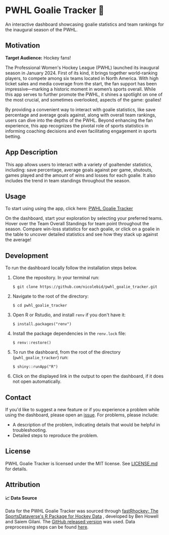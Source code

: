 # PWHL Goalie Tracker 🥅

An interactive dashboard showcasing goalie statistics and team rankings for the inaugural season of the PWHL.

## Motivation

**Target Audience:** Hockey fans!

The Professional Women's Hockey League (PWHL) launched its inaugural season in January 2024. First of its kind, it brings together world-ranking players, to compete among six teams located in North America. With high ticket sales and media coverage from the start, the fan support has been impressive—marking a historic moment in women’s sports overall. While this app serves to further promote the PWHL, it shines a spotlight on one of the most crucial, and sometimes overlooked, aspects of the game: goalies! 

By providing a convenient way to interact with goalie statistics, like save percentage and average goals against, along with overall team rankings, users can dive into the depths of the PWHL.  Beyond enhancing the fan experience, this app recognizes the pivotal role of sports statistics in informing coaching decisions and even facilitating engagement in sports betting. 

## App Description

This app allows users to interact with a variety of goaltender statistics, including: save percentage, average goals against per game, shutouts, games played and the amount of wins and losses for each goalie. It also includes the trend in team standings throughout the season.

## Usage

To start using using the app, click here: [PWHL Goalie Tracker](https://2wc8dv-nicole-bidwell.shinyapps.io/pwhl_goalie_tracker/)

On the dashboard, start your exploration by selecting your preferred teams. Hover over the Team Overall Standings for team point throughout the season. Compare win-loss statistics for each goalie, or click on a goalie in the table to uncover detailed statistics and see how they stack up against the average!

## Development  

To run the dashboard locally follow the installation steps below. 

1. Clone the repository. In your terminal run:

    ```console
    $ git clone https://github.com/nicolebid/pwhl_goalie_tracker.git 
    ```

2. Navigate to the root of the directory: 
    ```console
    $ cd pwhl_goalie_tracker 
    ```
    
3. Open R or Rstudio, and install `renv` if you don't have it: 

    ```console
    $ install.packages("renv")
    ```
4. Install the package dependencies in the `renv.lock` file: 

    ```console
    $ renv::restore()
    ```

5. To run the dashboard, from the root of the directory (`pwhl_goalie_tracker`) run: 

    ```console
    $ shiny::runApp("R")
    ```

6. Click on the displayed link in the output to open the dashboard, if it does not open automatically.


## Contact

If you'd like to suggest a new feature or if you experience a problem while using the dashboard, please open an [issue](https://github.com/nicolebid/pwhl_goalie_tracker/issues). For problems, please include: 
- A description of the problem, indicating details that would be helpful in troubleshooting.
- Detailed steps to reproduce the problem.

## License

PWHL Goalie Tracker is licensed under the MIT license. See [LICENSE.md](LICENSE.md) for details. 

## Attribution

#### 📈 Data Source

Data for the PWHL Goalie Tracker was sourced through [fastRhockey: The SportsDataverse's R Package for Hockey Data](https://fastRhockey.sportsdataverse.org) , developed by Ben Howell and Saiem Gilani. The [GitHub released version](https://github.com/sportsdataverse/fastRhockey) was used. Data preprocessing steps can be found [here](https://github.ubc.ca/MDS-2023-24/DSCI_532_individual-assignment_nbidwell/blob/master/R/data_pull_process.R). 
